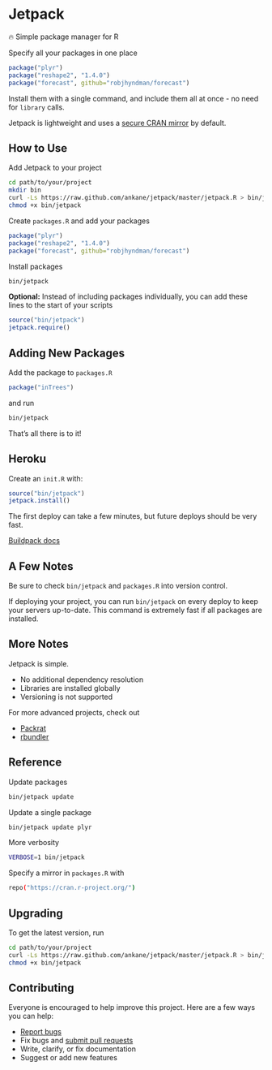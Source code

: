 # Jetpack

:fire: Simple package manager for R

Specify all your packages in one place

```R
package("plyr")
package("reshape2", "1.4.0")
package("forecast", github="robjhyndman/forecast")
```

Install them with a single command, and include them all at once - no need for `library` calls.

Jetpack is lightweight and uses a [secure CRAN mirror](https://cran.r-project.org/sources.html) by default.

## How to Use

Add Jetpack to your project

```sh
cd path/to/your/project
mkdir bin
curl -Ls https://raw.github.com/ankane/jetpack/master/jetpack.R > bin/jetpack
chmod +x bin/jetpack
```

Create `packages.R` and add your packages

```R
package("plyr")
package("reshape2", "1.4.0")
package("forecast", github="robjhyndman/forecast")
```

Install packages

```sh
bin/jetpack
```

**Optional:** Instead of including packages individually, you can add these lines to the start of your scripts

```R
source("bin/jetpack")
jetpack.require()
```

## Adding New Packages

Add the package to `packages.R`

```R
package("inTrees")
```

and run

```sh
bin/jetpack
```

That’s all there is to it!

## Heroku

Create an `init.R` with:

```R
source("bin/jetpack")
jetpack.install()
```

The first deploy can take a few minutes, but future deploys should be very fast.

[Buildpack docs](https://github.com/virtualstaticvoid/heroku-buildpack-r)

## A Few Notes

Be sure to check `bin/jetpack` and `packages.R` into version control.

If deploying your project, you can run `bin/jetpack` on every deploy to keep your servers up-to-date. This command is extremely fast if all packages are installed.

## More Notes

Jetpack is simple.

- No additional dependency resolution
- Libraries are installed globally
- Versioning is not supported

For more advanced projects, check out

- [Packrat](https://rstudio.github.io/packrat/)
- [rbundler](https://github.com/opower/rbundler)

## Reference

Update packages

```sh
bin/jetpack update
```

Update a single package

```sh
bin/jetpack update plyr
```

More verbosity

```sh
VERBOSE=1 bin/jetpack
```

Specify a mirror in `packages.R` with

```sh
repo("https://cran.r-project.org/")
```

## Upgrading

To get the latest version, run

```sh
cd path/to/your/project
curl -Ls https://raw.github.com/ankane/jetpack/master/jetpack.R > bin/jetpack
chmod +x bin/jetpack
```

## Contributing

Everyone is encouraged to help improve this project. Here are a few ways you can help:

- [Report bugs](https://github.com/ankane/jetpack/issues)
- Fix bugs and [submit pull requests](https://github.com/ankane/jetpack/pulls)
- Write, clarify, or fix documentation
- Suggest or add new features
